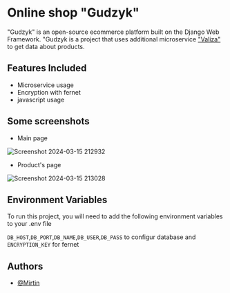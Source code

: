 
# Online shop "Gudzyk"

"Gudzyk" is an open-source ecommerce platform built on the Django Web Framework.
"Gudzyk is a project that uses additional microservice ["Valiza"](https://awesomeopensource.com/) to get data about products.



## Features Included

- Microservice usage
- Encryption with fernet
- javascript usage

## Some screenshots

- Main page

![Screenshot 2024-03-15 212932](https://github.com/Mirtin/DjangoShop/assets/134303470/17eedf25-edf6-4d4d-9597-fabf307b32f8)

- Product's page
  
![Screenshot 2024-03-15 213028](https://github.com/Mirtin/DjangoShop/assets/134303470/e37a0ee0-565a-4243-8ee8-ef72836c7f82)


## Environment Variables

To run this project, you will need to add the following environment variables to your .env file

`DB_HOST`,`DB_PORT`,`DB_NAME`,`DB_USER`,`DB_PASS`
to configur database
and 
`ENCRYPTION_KEY` for fernet

## Authors

- [@Mirtin](https://www.github.com/Mirtin)
